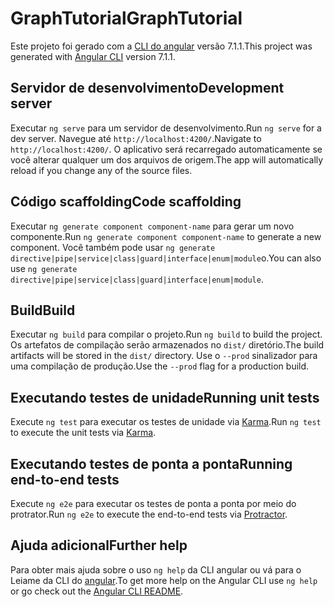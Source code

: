 # <a name="graphtutorial"></a><span data-ttu-id="1ae83-101">GraphTutorial</span><span class="sxs-lookup"><span data-stu-id="1ae83-101">GraphTutorial</span></span>

<span data-ttu-id="1ae83-102">Este projeto foi gerado com a [CLI do angular](https://github.com/angular/angular-cli) versão 7.1.1.</span><span class="sxs-lookup"><span data-stu-id="1ae83-102">This project was generated with [Angular CLI](https://github.com/angular/angular-cli) version 7.1.1.</span></span>

## <a name="development-server"></a><span data-ttu-id="1ae83-103">Servidor de desenvolvimento</span><span class="sxs-lookup"><span data-stu-id="1ae83-103">Development server</span></span>

<span data-ttu-id="1ae83-104">Executar `ng serve` para um servidor de desenvolvimento.</span><span class="sxs-lookup"><span data-stu-id="1ae83-104">Run `ng serve` for a dev server.</span></span> <span data-ttu-id="1ae83-105">Navegue até `http://localhost:4200/`.</span><span class="sxs-lookup"><span data-stu-id="1ae83-105">Navigate to `http://localhost:4200/`.</span></span> <span data-ttu-id="1ae83-106">O aplicativo será recarregado automaticamente se você alterar qualquer um dos arquivos de origem.</span><span class="sxs-lookup"><span data-stu-id="1ae83-106">The app will automatically reload if you change any of the source files.</span></span>

## <a name="code-scaffolding"></a><span data-ttu-id="1ae83-107">Código scaffolding</span><span class="sxs-lookup"><span data-stu-id="1ae83-107">Code scaffolding</span></span>

<span data-ttu-id="1ae83-108">Executar `ng generate component component-name` para gerar um novo componente.</span><span class="sxs-lookup"><span data-stu-id="1ae83-108">Run `ng generate component component-name` to generate a new component.</span></span> <span data-ttu-id="1ae83-109">Você também pode usar `ng generate directive|pipe|service|class|guard|interface|enum|module`o.</span><span class="sxs-lookup"><span data-stu-id="1ae83-109">You can also use `ng generate directive|pipe|service|class|guard|interface|enum|module`.</span></span>

## <a name="build"></a><span data-ttu-id="1ae83-110">Build</span><span class="sxs-lookup"><span data-stu-id="1ae83-110">Build</span></span>

<span data-ttu-id="1ae83-111">Executar `ng build` para compilar o projeto.</span><span class="sxs-lookup"><span data-stu-id="1ae83-111">Run `ng build` to build the project.</span></span> <span data-ttu-id="1ae83-112">Os artefatos de compilação serão armazenados no `dist/` diretório.</span><span class="sxs-lookup"><span data-stu-id="1ae83-112">The build artifacts will be stored in the `dist/` directory.</span></span> <span data-ttu-id="1ae83-113">Use o `--prod` sinalizador para uma compilação de produção.</span><span class="sxs-lookup"><span data-stu-id="1ae83-113">Use the `--prod` flag for a production build.</span></span>

## <a name="running-unit-tests"></a><span data-ttu-id="1ae83-114">Executando testes de unidade</span><span class="sxs-lookup"><span data-stu-id="1ae83-114">Running unit tests</span></span>

<span data-ttu-id="1ae83-115">Execute `ng test` para executar os testes de unidade via [Karma](https://karma-runner.github.io).</span><span class="sxs-lookup"><span data-stu-id="1ae83-115">Run `ng test` to execute the unit tests via [Karma](https://karma-runner.github.io).</span></span>

## <a name="running-end-to-end-tests"></a><span data-ttu-id="1ae83-116">Executando testes de ponta a ponta</span><span class="sxs-lookup"><span data-stu-id="1ae83-116">Running end-to-end tests</span></span>

<span data-ttu-id="1ae83-117">Execute `ng e2e` para executar os testes de ponta a ponta por meio [](http://www.protractortest.org/)do protrator.</span><span class="sxs-lookup"><span data-stu-id="1ae83-117">Run `ng e2e` to execute the end-to-end tests via [Protractor](http://www.protractortest.org/).</span></span>

## <a name="further-help"></a><span data-ttu-id="1ae83-118">Ajuda adicional</span><span class="sxs-lookup"><span data-stu-id="1ae83-118">Further help</span></span>

<span data-ttu-id="1ae83-119">Para obter mais ajuda sobre o uso `ng help` da CLI angular ou vá para o Leiame da CLI do [angular](https://github.com/angular/angular-cli/blob/master/README.md).</span><span class="sxs-lookup"><span data-stu-id="1ae83-119">To get more help on the Angular CLI use `ng help` or go check out the [Angular CLI README](https://github.com/angular/angular-cli/blob/master/README.md).</span></span>
